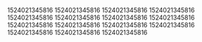 1524021345816
1524021345816
1524021345816
1524021345816
1524021345816
1524021345816
1524021345816
1524021345816
1524021345816
1524021345816
1524021345816
1524021345816
1524021345816
1524021345816
1524021345816
